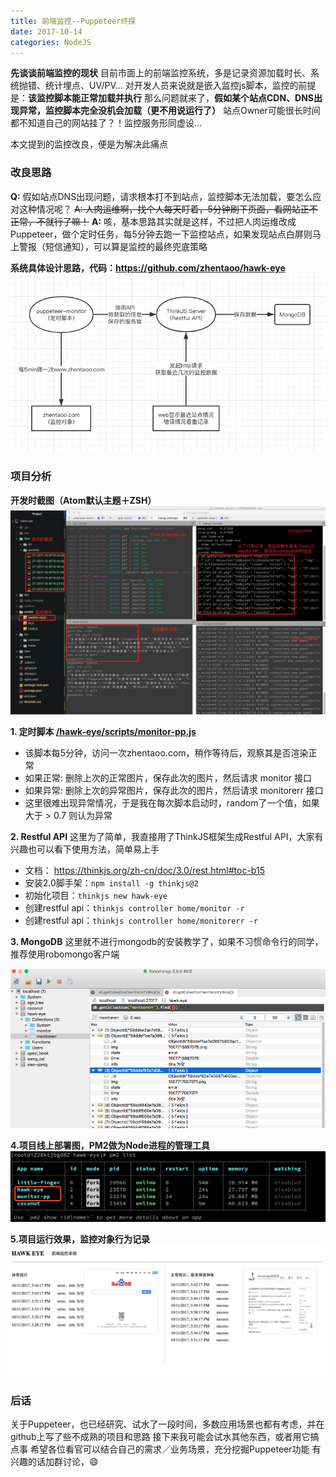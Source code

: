 ```yaml
---
title: 前端监控--Puppeteer终探
date: 2017-10-14
categories: NodeJS
---
```

  **先谈谈前端监控的现状**
  目前市面上的前端监控系统，多是记录资源加载时长、系统抛错、统计埋点、UV/PV...
  对开发人员来说就是嵌入监控js脚本，监控的前提是：**该监控脚本能正常加载并执行**
  那么问题就来了，**假如某个站点CDN、DNS出现异常，监控脚本完全没机会加载（更不用说运行了）**
  站点Owner可能很长时间都不知道自己的网站挂了？！监控服务形同虚设...

  本文提到的监控改良，便是为解决此痛点

### 改良思路
**Q:** 假如站点DNS出现问题，请求根本打不到站点，监控脚本无法加载，要怎么应对这种情况呢？
~~A: 人肉运维啊，找个人每天盯着，5分钟刷下页面，看网站正不正常，不就行了嘛！~~
**A:** 咳，基本思路其实就是这样，不过把人肉运维改成Puppeteer，做个定时任务，每5分钟去跑一下监控站点，如果发现站点白屏则马上警报（短信通知），可以算是监控的最终兜底策略

**系统具体设计思路，代码：https://github.com/zhentaoo/hawk-eye**
<img src ="./img/zhentaoo.png">


### 项目分析
**开发时截图（Atom默认主题＋ZSH）**
<img src ="./img/run.png">

**1. 定时脚本  [/hawk-eye/scripts/monitor-pp.js](https://github.com/zhentaoo/hawk-eye/blob/master/scripts/monitor-pp.js)**
- 该脚本每5分钟，访问一次zhentaoo.com，稍作等待后，观察其是否渲染正常
- 如果正常: 删除上次的正常图片，保存此次的图片，然后请求 monitor 接口
- 如果异常: 删除上次的异常图片，保存此次的图片，然后请求 monitorerr 接口
- 这里很难出现异常情况，于是我在每次脚本启动时，random了一个值，如果大于 > 0.7 则认为异常

**2. Restful API**
这里为了简单，我直接用了ThinkJS框架生成Restful API，大家有兴趣也可以看下使用方法，简单易上手
- 文档： https://thinkjs.org/zh-cn/doc/3.0/rest.html#toc-b15
- 安装2.0脚手架：`npm install -g thinkjs@2`
- 初始化项目：`thinkjs new hawk-eye`
- 创建restful api：`thinkjs controller home/monitor -r`
- 创建restful api：`thinkjs controller home/monitorerr -r`

**3. MongoDB**
这里就不进行mongodb的安装教学了，如果不习惯命令行的同学，推荐使用robomongo客户端

<img src ="./img/robomongo.png">

**4.项目线上部署图，PM2做为Node进程的管理工具**
<img src ="./img/run-pp.png">

**5.项目运行效果，监控对象行为记录**
<img src ="./img/hawk-eye.png">



### 后话
  关于Puppeteer，也已经研究、试水了一段时间，多数应用场景也都有考虑，并在github上写了些不成熟的项目和思路
  接下来我可能会试水其他东西，或者用它搞点事
  希望各位看官可以结合自己的需求／业务场景，充分挖掘Puppeteer功能
  有兴趣的话加群讨论，😄
